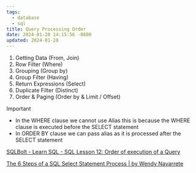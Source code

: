```yaml
---
tags:
  - database
  - sql
title: Query Processing Order
date: 2024-01-28 14:15:56 -0600
updated: 2024-01-28
---
```


1. Getting Data (From, Join)
2. Row Filter (Where)
3. Grouping (Group by)
4. Group Filter (Having)
5. Return Expressions (Select)
6. Duplicate Filter (Distinct)
7. Order & Paging (Order by & Limit / Offset)

 > [!IMPORTANT]
 > * In the WHERE clause we cannot use Alias this is because the WHERE clause is executed before the SELECT statement
 > * In ORDER BY clause we can pass alias as it is processed after the SELECT statement

[SQLBolt - Learn SQL - SQL Lesson 12: Order of execution of a Query](https://sqlbolt.com/lesson/select_queries_order_of_execution)  

[The 6 Steps of a SQL Select Statement Process | by Wendy Navarrete](https://towardsdatascience.com/the-6-steps-of-a-sql-select-statement-process-b3696a49a642)

